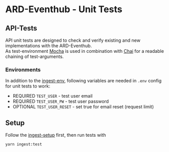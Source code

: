 # ARD-Eventhub - Unit Tests

## API-Tests

API unit tests are designed to check and verify existing and new implementations with the ARD-Eventhub.  
As test-environment [Mocha](https://mochajs.org/) is used in combination with [Chai](https://www.chaijs.com/) for a readable chaining of test-arguments.

### Environments

In addition to the [ingest-env](../src/ingest/README.md#Environments), following variables are needed in `.env` config for unit tests to work:

- REQUIRED `TEST_USER` - test user email
- REQUIRED `TEST_USER_PW` - test user password
- OPTIONAL `TEST_USER_RESET` - set true for email reset (request limit)

## Setup

Follow the [ingest-setup](../src/ingest/README.md) first, then run tests with

   ```sh
   yarn ingest:test
   ```
